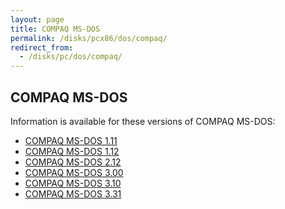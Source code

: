 ```yaml
---
layout: page
title: COMPAQ MS-DOS
permalink: /disks/pcx86/dos/compaq/
redirect_from:
  - /disks/pc/dos/compaq/
---
```


COMPAQ MS-DOS
---

Information is available for these versions of COMPAQ MS-DOS:

* [COMPAQ MS-DOS 1.11](/disks/pcx86/dos/compaq/1.11/)
* [COMPAQ MS-DOS 1.12](/disks/pcx86/dos/compaq/1.12/)
* [COMPAQ MS-DOS 2.12](/disks/pcx86/dos/compaq/2.12/)
* [COMPAQ MS-DOS 3.00](/disks/pcx86/dos/compaq/3.00/)
* [COMPAQ MS-DOS 3.10](/disks/pcx86/dos/compaq/3.10/)
* [COMPAQ MS-DOS 3.31](/disks/pcx86/dos/compaq/3.31/)
